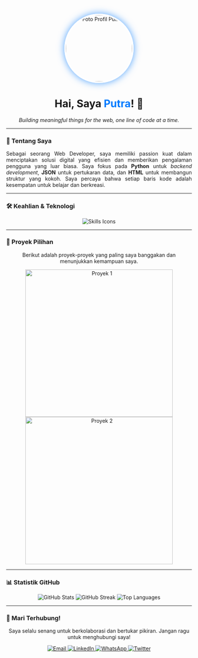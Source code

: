 <div align="center">
  <img src="https://i.imgur.com/your-profile-picture.png" alt="Foto Profil Putra" width="180" style="border-radius: 50%; border: 4px solid #fff; box-shadow: 0 0 20px rgba(0, 123, 255, 0.7);">
  <h1>Hai, Saya <span style="color: #007bff;">Putra</span>! 👋</h1>
  <p><i>Building meaningful things for the web, one line of code at a time.</i></p>
</div>

---

### 🚀 Tentang Saya

<p align="justify">
Sebagai seorang Web Developer, saya memiliki passion kuat dalam menciptakan solusi digital yang efisien dan memberikan pengalaman pengguna yang luar biasa. Saya fokus pada <b>Python</b> untuk <i>backend development</i>, <b>JSON</b> untuk pertukaran data, dan <b>HTML</b> untuk membangun struktur yang kokoh. Saya percaya bahwa setiap baris kode adalah kesempatan untuk belajar dan berkreasi.
</p>

---

### 🛠️ Keahlian & Teknologi

<div align="center">
  <img src="https://skillicons.dev/icons?i=python,html,json,git,github,vscode,linux" alt="Skills Icons">
</div>

---

### 📂 Proyek Pilihan

<p align="center">
  Berikut adalah proyek-proyek yang paling saya banggakan dan menunjukkan kemampuan saya.
</p>

<div align="center">
  <a href="https://github.com/your-github-username/your-pinned-repo-1" target="_blank">
    <img src="https://github-readme-stats.vercel.app/api/pin/?username=your-github-username&repo=your-pinned-repo-1&theme=highcontrast" alt="Proyek 1" width="400" />
  </a>
  <a href="https://github.com/your-github-username/your-pinned-repo-2" target="_blank">
    <img src="https://github-readme-stats.vercel.app/api/pin/?username=your-github-username&repo=your-pinned-repo-2&theme=highcontrast" alt="Proyek 2" width="400" />
  </a>
</div>

---

### 📊 Statistik GitHub

<div align="center">
  <img src="https://github-readme-stats.vercel.app/api?username=your-github-username&show_icons=true&theme=highcontrast&hide_rank=true" alt="GitHub Stats">
  <img src="https://github-readme-streak-stats.herokuapp.com/?user=your-github-username&theme=highcontrast" alt="GitHub Streak">
  <img src="https://github-readme-stats.vercel.app/api/top-langs/?username=your-github-username&layout=compact&theme=highcontrast" alt="Top Languages">
</div>

---

### 👋 Mari Terhubung!

<p align="center">
  Saya selalu senang untuk berkolaborasi dan bertukar pikiran. Jangan ragu untuk menghubungi saya!
</p>

<div align="center">
  <a href="mailto:email-anda@gmail.com" target="_blank">
    <img src="https://img.shields.io/badge/Email-D14836?style=for-the-badge&logo=gmail&logoColor=white" alt="Email">
  </a>
  <a href="https://linkedin.com/in/your-linkedin-profile" target="_blank">
    <img src="https://img.shields.io/badge/LinkedIn-0077B5?style=for-the-badge&logo=linkedin&logoColor=white" alt="LinkedIn">
  </a>
  <a href="https://wa.me/6281234567890" target="_blank">
    <img src="https://img.shields.io/badge/WhatsApp-25D366?style=for-the-badge&logo=whatsapp&logoColor=white" alt="WhatsApp">
  </a>
  <a href="https://twitter.com/your-twitter-profile" target="_blank">
    <img src="https://img.shields.io/badge/Twitter-1DA1F2?style=for-the-badge&logo=twitter&logoColor=white" alt="Twitter">
  </a>
</div>
